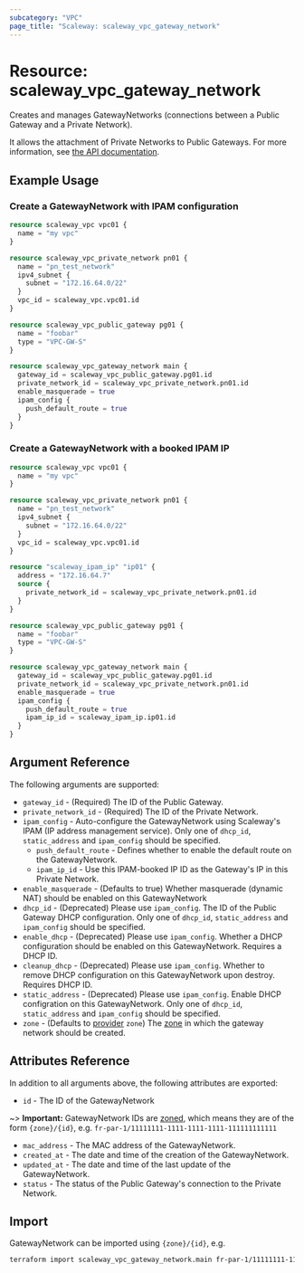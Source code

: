 ```yaml
---
subcategory: "VPC"
page_title: "Scaleway: scaleway_vpc_gateway_network"
---
```


# Resource: scaleway_vpc_gateway_network

Creates and manages GatewayNetworks (connections between a Public Gateway and a Private Network).

It allows the attachment of Private Networks to Public Gateways.
For more information, see [the API documentation](https://www.scaleway.com/en/developers/api/public-gateway/#step-3-attach-private-networks-to-the-vpc-public-gateway).

## Example Usage

### Create a GatewayNetwork with IPAM configuration

```terraform
resource scaleway_vpc vpc01 {
  name = "my vpc"
}

resource scaleway_vpc_private_network pn01 {
  name = "pn_test_network"
  ipv4_subnet {
    subnet = "172.16.64.0/22"
  }
  vpc_id = scaleway_vpc.vpc01.id
}

resource scaleway_vpc_public_gateway pg01 {
  name = "foobar"
  type = "VPC-GW-S"
}

resource scaleway_vpc_gateway_network main {
  gateway_id = scaleway_vpc_public_gateway.pg01.id
  private_network_id = scaleway_vpc_private_network.pn01.id
  enable_masquerade = true
  ipam_config {
    push_default_route = true
  }
}
```

### Create a GatewayNetwork with a booked IPAM IP

```terraform
resource scaleway_vpc vpc01 {
  name = "my vpc"
}

resource scaleway_vpc_private_network pn01 {
  name = "pn_test_network"
  ipv4_subnet {
    subnet = "172.16.64.0/22"
  }
  vpc_id = scaleway_vpc.vpc01.id
}

resource "scaleway_ipam_ip" "ip01" {
  address = "172.16.64.7"
  source {
    private_network_id = scaleway_vpc_private_network.pn01.id
  }
}

resource scaleway_vpc_public_gateway pg01 {
  name = "foobar"
  type = "VPC-GW-S"
}

resource scaleway_vpc_gateway_network main {
  gateway_id = scaleway_vpc_public_gateway.pg01.id
  private_network_id = scaleway_vpc_private_network.pn01.id
  enable_masquerade = true
  ipam_config {
    push_default_route = true
    ipam_ip_id = scaleway_ipam_ip.ip01.id
  }
}
```

## Argument Reference

The following arguments are supported:

- `gateway_id` - (Required) The ID of the Public Gateway.
- `private_network_id` - (Required) The ID of the Private Network.
- `ipam_config` - Auto-configure the GatewayNetwork using Scaleway's IPAM (IP address management service). Only one of `dhcp_id`, `static_address` and `ipam_config` should be specified.
  - `push_default_route` - Defines whether to enable the default route on the GatewayNetwork.
  - `ipam_ip_id` - Use this IPAM-booked IP ID as the Gateway's IP in this Private Network.
- `enable_masquerade` - (Defaults to true) Whether masquerade (dynamic NAT) should be enabled on this GatewayNetwork
- `dhcp_id` - (Deprecated) Please use `ipam_config`. The ID of the Public Gateway DHCP configuration. Only one of `dhcp_id`, `static_address` and `ipam_config` should be specified.
- `enable_dhcp` - (Deprecated) Please use `ipam_config`. Whether a DHCP configuration should be enabled on this GatewayNetwork. Requires a DHCP ID.
- `cleanup_dhcp` - (Deprecated) Please use `ipam_config`. Whether to remove DHCP configuration on this GatewayNetwork upon destroy. Requires DHCP ID.
- `static_address` - (Deprecated) Please use `ipam_config`. Enable DHCP configration on this GatewayNetwork. Only one of `dhcp_id`, `static_address` and `ipam_config` should be specified.
- `zone` - (Defaults to [provider](../index.md#zone) `zone`) The [zone](../guides/regions_and_zones.md#zones) in which the gateway network should be created.

## Attributes Reference

In addition to all arguments above, the following attributes are exported:

- `id` - The ID of the GatewayNetwork

~> **Important:** GatewayNetwork IDs are [zoned](../guides/regions_and_zones.md#resource-ids), which means they are of the form `{zone}/{id}`, e.g. `fr-par-1/11111111-1111-1111-1111-111111111111`

- `mac_address` - The MAC address of the GatewayNetwork.
- `created_at` - The date and time of the creation of the GatewayNetwork.
- `updated_at` - The date and time of the last update of the GatewayNetwork.
- `status` - The status of the Public Gateway's connection to the Private Network.

## Import

GatewayNetwork can be imported using `{zone}/{id}`, e.g.

```bash
terraform import scaleway_vpc_gateway_network.main fr-par-1/11111111-1111-1111-1111-111111111111
```
